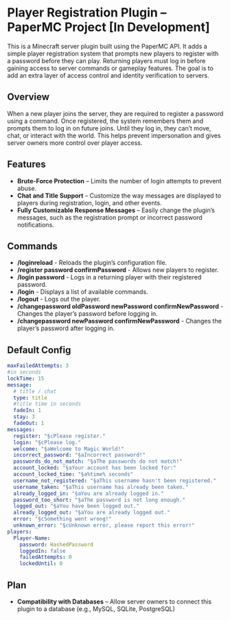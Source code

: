 # Player Registration Plugin – PaperMC Project [In Development]

This is a Minecraft server plugin built using the PaperMC API. It adds a simple player registration system that prompts new players to register with a password before they can play. Returning players must log in before gaining access to server commands or gameplay features. The goal is to add an extra layer of access control and identity verification to servers.

## Overview

When a new player joins the server, they are required to register a password using a command. Once registered, the system remembers them and prompts them to log in on future joins. Until they log in, they can’t move, chat, or interact with the world. This helps prevent impersonation and gives server owners more control over player access.

## Features

- **Brute-Force Protection** – Limits the number of login attempts to prevent abuse.
- **Chat and Title Support** – Customize the way messages are displayed to players during registration, login, and other events.
- **Fully Customizable Response Messages** – Easily change the plugin’s messages, such as the registration prompt or incorrect password notifications.

## Commands

- **/loginreload** - Reloads the plugin’s configuration file.
- **/register password confirmPassword** - Allows new players to register.
- **/login password** - Logs in a returning player with their registered password.
- **/login** - Displays a list of available commands.
- **/logout** - Logs out the player.
- **/changepassword oldPassword newPassword confirmNewPassword** - Changes the player’s password before logging in.
- **/changepassword newPassword confirmNewPassword** - Changes the player’s password after logging in.

## Default Config
```yaml
maxFailedAttempts: 3
#in seconds
lockTime: 15
message:
  # title / chat
  type: title
  #title time in seconds
  fadeIn: 1
  stay: 3
  fadeOut: 1
messages:
  register: "§cPlease register."
  login: "§cPlease log."
  welcome: "§aWelcome to Magic World!"
  incorrect_password: "§aIncorrect password!"
  passwords_do_not_match: "§aThe passwords do not match!"
  account_locked: "§aYour account has been locked for:"
  account_locked_time: "§a%time% seconds"
  username_not_registered: "§aThis username hasn't been registered."
  username_taken: "§aThis username has already been taken."
  already_logged_in: "§aYou are already logged in."
  password_too_short: "§aThe password is not long enough."
  logged_out: "§aYou have been logged out."
  already_logged_out: "§aYou are already logged out."
  error: "§cSomething went wrong!"
  unknown_error: "§cUnknown error, please report this error!"
players:
  Player-Name:
    password: HashedPassword
    loggedIn: false
    failedAttempts: 0
    lockedUntil: 0
```

## Plan

- **Compatibility with Databases** – Allow server owners to connect this plugin to a database (e.g., MySQL, SQLite, PostgreSQL)
